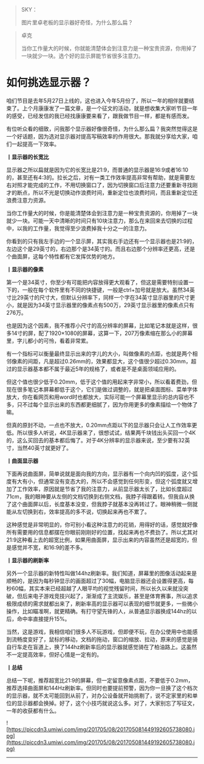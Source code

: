> SKY：
> 
> 图片里卓老板的显示器好奇怪，为什么那么扁？

> 卓克
> 
> 当你工作量大的时候，你就能清楚体会到注意力是一种宝贵资源，你用掉了一块就少一块。选个好的显示屏能节省很多注意力。

# 如何挑选显示器？

咱们节目是去年5月27日上线的，这也进入今年5月份了，所以一年的相伴就要结束了。上个月康康发了一篇文章，是一个征文的活动，就是想收集大家听节目一年的感受，已经发信的我已经找康康要来看了，跟我做节目一样，都是有感而发。

有位听众看的细致，问我那个显示器好像很奇怪，为什么那么扁？我突然觉得这是一个好话题，因为选对显示器对提高写稿效率的作用很大。那我就分享给大家，咱们一起提高一下效率。

 **丨显示器的长宽比**

显示器之所以扁就是因为它的长宽比是21:9，而普通的显示器是16:9或者16:10的，甚至还有4:3的。拉长之后，对有一类工作效率提高非常有帮助，就是需要左右对照才能完成的工作，不用切换窗口了，因为切换窗口后注意力还要重新寻找刚才的断点，所以不光是切换动作浪费时间，重新定位也浪费时间，而且重新定位还浪费注意力资源。

当你工作量大的时候，你是能清楚体会到注意力是一种宝贵资源的，你用掉了一块就少一块。可能一天中清晰的时间只有10块注意力，那么在来回来去切换的过程中，以我的工作量，我觉得至少浪费掉我十分之一的注意力。

你看到的只有我左手边的一个显示屏，其实我右手边还有一个显示器也是21:9的，左边这个是29英寸的，右边那个是34英寸的。而且右边那个分辨率还更高，还是个曲面屏，这每个特性都有它发挥优势的地方。

 **丨显示器的像素**

第一个是34英寸，你至少有可能把内容放得更大观看了，但这是需要特别设置一下的，一般在每个软件里有不同的快捷键，一般是ctrl+加号就是放大。虽然34英寸比29英寸的尺寸大，但默认分辨率下，同样一个字在34英寸显示器里的尺寸更小，就是因为34英寸显示器里的像素点有500万，29英寸显示器里的像素点只有276万。

也是因为这个因素，我不推荐小尺寸的高分辨率的屏幕，比如笔记本就是这样，很多14寸的屏，配了1920×1080的屏幕，这算一下，207万像素缩在那么小的屏幕里，字儿都小的可怜，看着非常累。

有一个指标可以衡量最终显示出来的字儿的大小，叫做像素的点距，也就是两个相邻像素的间距，凡是超过0.26mm的，效果都显大，这个值很少超过0.30mm，超过的显示器基本都不属于最近5年的规格了，或者是不是桌面领域应用的。

但这个值也很少低于0.20mm，低于这个值的用起来字非常小，所以看着费劲，但现在很多笔记本屏幕都低于这个，它们是做过调整的，就是把桌面图标、菜单字体放大，你在看网页和用word时也都放大，实际可能一个屏幕里显示的总内容也不多，只不过每个显示出来的东西都更细腻了，因为你用更多的像素描绘一个物体了嘛。

但真的原封不动，一点也不放大，0.20mm点距以下的显示器只会让人工作效率更低。所以很多人听说，4K显示器来了，很想试试，结果两千块钱出头买回一个4K的，这么买回去的基本都后悔了。对于4K分辨率的显示器来说，至少要有32英寸，当然40英寸就更好了。

 **丨曲面显示器**

下面再说曲面屏，简单说就是面向我的方向，显示器有一个向内凹的弧度，这个弧度有大有小，但通常没有变态大的，所以不会感觉到任何形变，但这个弧度就又增加了工作效率，原因就是节省了我的注意力，从前显示器太长了，比如长度超过71cm，我的眼神要从左侧的文档切换到右侧文档，我脖子得跟着转。但我自从换了这个曲面屏以后，长度基本没变，但我脖子就基本没再转过了。眼神稍微一侧就能从左切换到右，效率提高的多不说，切换起来再也不累了。

这种感觉是非常明显的，你可别小看这种注意力的花销，用得好的话，感觉就好像所有需要用的信息都摆在你眼前刚刚好的位置，找起来再也不费劲了。所以尤其对21:9这种看上去的超宽比例，如果用曲面屏，显示出来的内容虽然还是超宽的，但是感觉并不宽，和16:9的差不多。

 **丨显示器的刷新率**

另外一个显示器的新特性叫做144hz刷新率。我们知道，屏幕里的图像活动起来是顺畅的，是因为每秒钟显示的画面超过了30幅，电脑显示器还会设置得更高，每秒60幅，其实本来已经超越了人眼平均的视觉残留时间，所以长久以来就没突破，但后来电子游戏竞技兴起了，渐渐成了主流娱乐，甚至是体育赛事，所以追求极限成绩的需求就都出来了，刷新率高的显示器可以表现的细节就更多，一些微小操作，比如瞄准啊，就更精确。有打守望先锋的人，从普通显示器换成144hz的以后，命中率直接提升15%。

当然，这是游戏，我相信咱们很多人不玩游戏，但即便不玩，在办公使用中也能感到流畅度变好了，鼠标的移动，文档的拖动，窗口的缩放、拉动，原来的感觉是骑自行车走在盲道上，换了144hz刷新率后的显示器就感觉骑在了柏油路上。这虽然不一定提高效率，但好心情是一定有的。

 **丨总结**

总结一下呢，推荐超宽比21:9的屏幕，但一定留意像素点距，不要低于0.2mm，推荐选择曲面屏和144Hz刷新率。但同时也要提前预警，因为你一旦换了这个档次的显示器，就不太可能回到从前了，对办公设备就开始挑剔了，说不定家里的和单位的显示器都会换掉。好了，这个小技巧就说这么多。对了，大家别忘了写征文，一年的收获都有什么。

![https://piccdn3.umiwi.com/img/201705/08/201705081449192605738080.jpg](https://piccdn3.umiwi.com/img/201705/08/201705081449192605738080.jpg)

---
